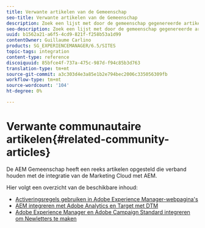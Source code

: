```yaml
---
title: Verwante artikelen van de Gemeenschap
seo-title: Verwante artikelen van de Gemeenschap
description: Zoek een lijst met door de gemeenschap gegenereerde artikelen over de integratie van Marketingen Cloud met AEM.
seo-description: Zoek een lijst met door de gemeenschap gegenereerde artikelen over de integratie van Marketingen Cloud met AEM.
uuid: b1562a21-a6f5-4cd9-821f-f258b53a1d99
contentOwner: Guillaume Carlino
products: SG_EXPERIENCEMANAGER/6.5/SITES
topic-tags: integration
content-type: reference
discoiquuid: 85bfce4f-737a-475c-987d-f94c85b3d763
translation-type: tm+mt
source-git-commit: a3c303d4e3a85e1b2e794bec2006c335056309fb
workflow-type: tm+mt
source-wordcount: '104'
ht-degree: 0%

---
```



# Verwante communautaire artikelen{#related-community-articles}

De AEM Gemeenschap heeft een reeks artikelen opgesteld die verband houden met de integratie van de Marketing Cloud met AEM.

Hier volgt een overzicht van de beschikbare inhoud:

* [Activeringsregels gebruiken in Adobe Experience Manager-webpagina&#39;s](https://helpx.adobe.com/experience-manager/using/dtm.html)
* [AEM integreren met Adobe Analytics en Target met DTM](https://helpx.adobe.com/experience-manager/using/integrate-digital-marketing-solutions.html)
* [Adobe Experience Manager en Adobe Campaign Standard integreren om Newletters te maken](https://helpx.adobe.com/experience-manager/using/aem_campaign.html)

